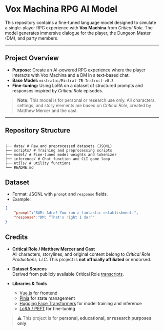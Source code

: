 # Vox Machina RPG AI Model

This repository contains a fine-tuned language model designed to simulate a single-player RPG experience with **Vox Machina** from *Critical Role*. The model generates immersive dialogue for the player, the Dungeon Master (DM), and party members.

---

## Project Overview

- **Purpose:** Create an AI-powered RPG experience where the player interacts with Vox Machina and a DM in a text-based chat.
- **Base Model:** `mistralai/Mistral-7B-Instruct-v0.3`
- **Fine-tuning:** Using LoRA on a dataset of structured prompts and responses inspired by *Critical Role* episodes.

> **Note:** This model is for personal or research use only. All characters, settings, and story elements are based on *Critical Role*, created by Matthew Mercer and the cast.

---

## Repository Structure
```

├── data/ # Raw and preprocessed datasets (JSONL)
├── scripts/ # Training and preprocessing scripts
├── model/ # Fine-tuned model weights and tokenizer
├── inference/ # Chat function and CLI game loop
├── utils/ # utility functions
└── README.md

```
## Dataset

- Format: JSONL with `prompt` and `response` fields.  
- Example:
```json
{
    "prompt":"SAM: Adra! You run a fantastic establishment.",
    "response":"DM: “That's right I do!”"
}
```
## Credits

- **Critical Role / Matthew Mercer and Cast**  
  All characters, storylines, and original content belong to *Critical Role Productions, LLC*. This project is **not officially affiliated** or endorsed.

- **Dataset Sources**  
  Derived from publicly available Critical Role <a href="https://criticalrole.fandom.com/wiki/Category:Transcripts">transcripts</a>.

- **Libraries & Tools**  
  - [Vue.js](https://vuejs.org/) for frontend  
  - [Pinia](https://pinia.vuejs.org/) for state management  
  - [Hugging Face Transformers](https://huggingface.co/docs/transformers/index) for model training and inference  
  - [LoRA / PEFT](https://github.com/huggingface/peft) for fine-tuning  

> ⚠️ This project is for **personal, educational, or research purposes only**.
